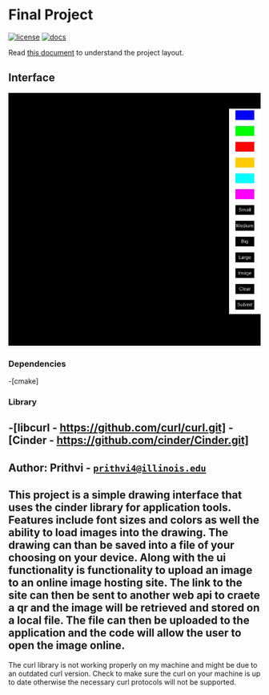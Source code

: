 # Final Project

[![license](https://img.shields.io/badge/license-MIT-green)](LICENSE)
[![docs](https://img.shields.io/badge/docs-yes-brightgreen)](docs/README.md)

Read [this document](https://cliutils.gitlab.io/modern-cmake/chapters/basics/structure.html) to understand the project
layout.

## Interface
![Interface](https://github.com/CS126SP20/final-project-earthy1024/blob/master/assets/UI.jpg)

### Dependencies
-[cmake]
### Library
-[libcurl - https://github.com/curl/curl.git]
-[Cinder - https://github.com/cinder/Cinder.git]
---
**Author**: Prithvi - [`prithvi4@illinois.edu`](mailto:prithvi4@illinois.edu)
 ---
This project is a simple drawing interface that uses the cinder library for application tools.
Features include font sizes and colors as well the ability to load images into the drawing.
The drawing can than be saved into a file of your choosing on your device.
Along with the ui functionality is functionality to upload an image to an online image hosting site.
The link to the site can then be sent to another web api to craete a qr and the image will be retrieved and stored on a local file.
The file can then be uploaded to the application and the code will allow the user to open the image online.
---
The curl library is not working properly on my machine and might be due to an outdated curl version. Check to make sure the curl on your machine is up to date otherwise the necessary curl protocols will not be supported.

 
